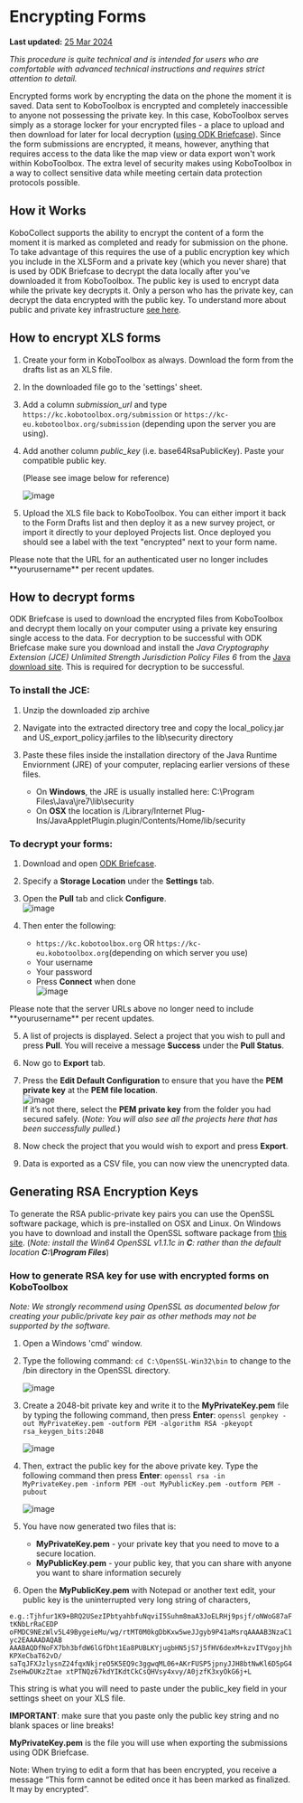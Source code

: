 # Encrypting Forms
**Last updated:** <a href="https://github.com/kobotoolbox/docs/blob/42db73de0dfe2aa242ba1ad5b093bdb5cd69dbd3/source/encrypting_forms.md" class="reference">25 Mar 2024</a>

_This procedure is quite technical and is intended for users who are comfortable
with advanced technical instructions and requires strict attention to detail._

Encrypted forms work by encrypting the data on the phone the moment it is saved.
Data sent to KoboToolbox is encrypted and completely inaccessible to anyone not
possessing the private key. In this case, KoboToolbox serves simply as a storage
locker for your encrypted files - a place to upload and then download for later
for local decryption
([using ODK Briefcase](http://blog.formhub.org/2013/06/27/formhub-supports-odk-briefcase/)).
Since the form submissions are encrypted, it means, however, anything that
requires access to the data like the map view or data export won't work within
KoboToolbox. The extra level of security makes using KoboToolbox in a way to
collect sensitive data while meeting certain data protection protocols possible.

## How it Works

KoboCollect supports the ability to encrypt the content of a form the moment it
is marked as completed and ready for submission on the phone. To take advantage
of this requires the use of a public encryption key which you include in the
XLSForm and a private key (which you never share) that is used by ODK Briefcase
to decrypt the data locally after you've downloaded it from KoboToolbox. The
public key is used to encrypt data while the private key decrypts it. Only a
person who has the private key, can decrypt the data encrypted with the public
key. To understand more about public and private key infrastructure
[see here](https://en.wikipedia.org/wiki/Public-key_cryptography).

## How to encrypt XLS forms

1. Create your form in KoboToolbox as always. Download the form from the drafts
   list as an XLS file.

2. In the downloaded file go to the 'settings' sheet.

3. Add a column _submission_url_ and type
   `https://kc.kobotoolbox.org/submission` or
   `https://kc-eu.kobotoolbox.org/submission` (depending
   upon the server you are using).

5. Add another column _public_key_ (i.e. base64RsaPublicKey). Paste your
   compatible public key.

    (Please see image below for reference)

    ![image](/images/encrypting_forms/column.png)

6. Upload the XLS file back to KoboToolbox. You can either import it back to the
   Form Drafts list and then deploy it as a new survey project, or import it
   directly to your deployed Projects list. Once deployed you should see a label
   with the text "encrypted" next to your form name.

<p class="note">
  Please note that the URL for an authenticated user no longer includes **yourusername** per recent updates. 
</p>

## How to decrypt forms

ODK Briefcase is used to download the encrypted files from KoboToolbox and
decrypt them locally on your computer using a private key ensuring single access
to the data. For decryption to be successful with ODK Briefcase make sure you
download and install the _Java Cryptography Extension (JCE) Unlimited Strength
Jurisdiction Policy Files 6_ from the
[Java download site](https://www.oracle.com/java/technologies/javase-downloads.md).
This is required for decryption to be successful.

### To install the JCE:

1. Unzip the downloaded zip archive

2. Navigate into the extracted directory tree and copy the local_policy.jar and
   US_export_policy.jarfiles to the lib\security directory

3. Paste these files inside the installation directory of the Java Runtime
   Enviornment (JRE) of your computer, replacing earlier versions of these
   files.
    - On **Windows**, the JRE is usually installed here: C:\Program
      Files\Java\jre7\lib\security
    - On **OSX** the location is /Library/Internet
      Plug-Ins/JavaAppletPlugin.plugin/Contents/Home/lib/security

### To decrypt your forms:

1. Download and open [ODK Briefcase](https://docs.getodk.org/briefcase-intro/).

2. Specify a **Storage Location** under the **Settings** tab.

3. Open the **Pull** tab and click **Configure**.  
   ![image](/images/encrypting_forms/configure.png)

4. Then enter the following:

    - `https://kc.kobotoolbox.org` OR
      `https://kc-eu.kobotoolbox.org`(depending on which
      server you use)
    - Your username
    - Your password
    - Press **Connect** when done  
      ![image](/images/encrypting_forms/connect.png)

<p class="note">
  Please note that the server URLs above no longer need to include **yourusername** per recent updates. 
</p>

5. A list of projects is displayed. Select a project that you wish to pull and
   press **Pull**. You will receive a message **Success** under the **Pull
   Status**.

6. Now go to **Export** tab.

7. Press the **Edit Default Configuration** to ensure that you have the **PEM
   private key** at the **PEM file location**.  
   ![image](/images/encrypting_forms/private_key.png)  
   If it’s not there, select the **PEM private key** from the folder you had
   secured safely. (_Note: You will also see all the projects here that has been
   successfully pulled._)

8. Now check the project that you would wish to export and press **Export**.

9. Data is exported as a CSV file, you can now view the unencrypted data.

## Generating RSA Encryption Keys

To generate the RSA public-private key pairs you can use the OpenSSL software
package, which is pre-installed on OSX and Linux. On Windows you have to
download and install the OpenSSL software package from
[this site](http://slproweb.com/products/Win32OpenSSL.md). (_Note: install the
Win64 OpenSSL v1.1.1c in **C**: rather than the default location **C:\Program
Files**_)

### How to generate RSA key for use with encrypted forms on KoboToolbox

_Note: We strongly recommend using OpenSSL as documented below for creating your
public/private key pair as other methods may not be supported by the software._

1. Open a Windows 'cmd' window.

2. Type the following command: `cd C:\OpenSSL-Win32\bin` to change to the /bin
   directory in the OpenSSL directory.

    ![image](/images/encrypting_forms/openssl_1.png)

3. Create a 2048-bit private key and write it to the **MyPrivateKey.pem** file
   by typing the following command, then press **Enter**:
   `openssl genpkey -out MyPrivateKey.pem -outform PEM -algorithm RSA -pkeyopt rsa_keygen_bits:2048`

    ![image](/images/encrypting_forms/openssl_2.png)

4. Then, extract the public key for the above private key. Type the following
   command then press **Enter**:
   `openssl rsa -in MyPrivateKey.pem -inform PEM -out MyPublicKey.pem -outform PEM -pubout`

    ![image](/images/encrypting_forms/openssl_3.png)

5. You have now generated two files that is:

    - **MyPrivateKey.pem** - your private key that you need to move to a secure
      location.
    - **MyPublicKey.pem** - your public key, that you can share with anyone you
      want to share information securely

6. Open the **MyPublicKey.pem** with Notepad or another text edit, your public
   key is the uninterrupted very long string of characters,

`e.g.:Tjhfur1K9+BRQ2USezIPbtyahbfuNqviI5Suhm8maA3JoELRHj9psjf/oNWoG87aFtKNbLrRaCEDP oFMDC9NEzWlv5L49BygeieMu/wg/rtMT0M0kgDbKxw5weJJgyb9P41aMsrqAAAAB3NzaC1yc2EAAAADAQAB AAABAQDfNoFX7bh3bfdW6lGfDht1Ea8PUBLKYjugbHN5jS7j5fHV6dexM+kzvITVgoyjhhKPXeCbaT62vD/ saTqJFXJzlysnZ24fqxNkjreO5K5EQ9c3ggwqML06+AKrFUSP5jpnyJJH8btNwKl6D5pG4ZseHwDUKzZtae xtPTNQz67kdYIKdtCkCsQHVsy4xvy/A0jzfK3xyOkG6j+L`

This string is what you will need to paste under the public_key field in your
settings sheet on your XLS file.

**IMPORTANT**: make sure that you paste only the public key string and no blank
spaces or line breaks!

**MyPrivateKey.pem** is the file you will use when exporting the submissions
using ODK Briefcase.

Note: When trying to edit a form that has been encrypted, you receive a message
“This form cannot be edited once it has been marked as finalized. It may by
encrypted”.
